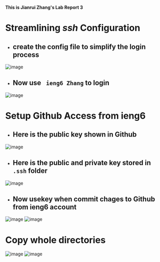 **This is Jianrui Zhang's Lab Report 3**

# Streamlining *ssh* Configuration

- ## create the config file to simplify the login process ##

![image](https://user-images.githubusercontent.com/103210019/167568446-65e1ad43-cf6b-46ea-bf2d-589fc8b7bc66.png)

- ## Now use ` ieng6 Zhang` to login ##

![image](https://user-images.githubusercontent.com/103210019/167934297-7068d41a-6130-46f2-b051-d96978b5d0f1.png)


# Setup Github Access from ieng6

- ## Here is the public key shown in Github ##

![image](https://user-images.githubusercontent.com/103210019/167957902-b19f7e2f-df06-488e-8921-3bbbac3298fb.png)

- ## Here is the public and private key stored in `.ssh` folder ##

![image](https://user-images.githubusercontent.com/103210019/167962259-5cfa7d82-7bc9-4bb7-b313-6d8a1fe72661.png)

- ## Now usekey when commit chages to Github from ieng6 account
![image](https://user-images.githubusercontent.com/103210019/167962144-04be09ba-8535-47d1-ba81-d855ed0909df.png)
![image](https://user-images.githubusercontent.com/103210019/167962054-654b90b6-c9da-4060-b6ec-008861fe2080.png)



# Copy whole directories
![image]()
![image](https://user-images.githubusercontent.com/103210019/167962800-7eb80075-8b6b-4935-b438-58234d11bf55.png)
